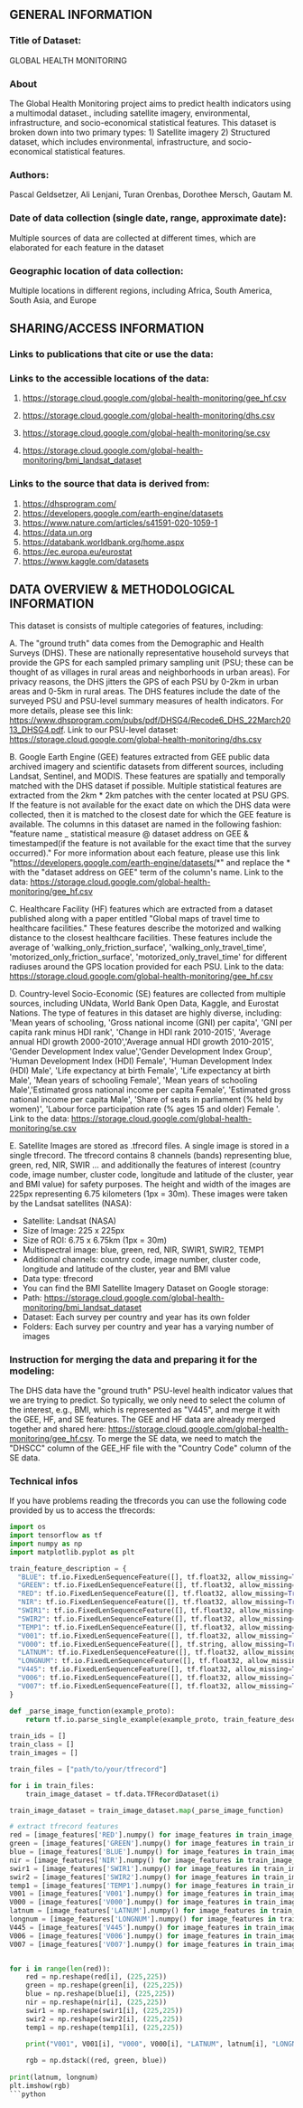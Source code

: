 
## GENERAL INFORMATION

### Title of Dataset: 
GLOBAL HEALTH MONITORING

### About
The Global Health Monitoring project aims to predict health indicators using a multimodal dataset., including satellite imagery, environmental, infrastructure, and socio-economical statistical features. 
This dataset is broken down into two primary types: 1) Satellite imagery 2) Structured dataset, which includes environmental, infrastructure, and socio-economical statistical features. 

### Authors: 
Pascal Geldsetzer, Ali Lenjani, Turan Orenbas, Dorothee Mersch, Gautam M.


### Date of data collection (single date, range, approximate date): 
Multiple sources of data are collected at different times, which are elaborated for each feature in the dataset


### Geographic location of data collection: 
Multiple locations in different regions, including Africa, South America, South Asia, and Europe  
	


## SHARING/ACCESS INFORMATION

### Links to publications that cite or use the data: 

### Links to the accessible locations of the data: 

1. https://storage.cloud.google.com/global-health-monitoring/gee_hf.csv

2. https://storage.cloud.google.com/global-health-monitoring/dhs.csv

3. https://storage.cloud.google.com/global-health-monitoring/se.csv

4. https://storage.cloud.google.com/global-health-monitoring/bmi_landsat_dataset

### Links to the source that data is derived from: 
1. https://dhsprogram.com/
2. https://developers.google.com/earth-engine/datasets
3. https://www.nature.com/articles/s41591-020-1059-1 
4. https://data.un.org
5. https://databank.worldbank.org/home.aspx
6. https://ec.europa.eu/eurostat
7. https://www.kaggle.com/datasets



## DATA OVERVIEW & METHODOLOGICAL INFORMATION

This dataset is consists of multiple categories of features, including: 

A. The "ground truth" data comes from the Demographic and Health Surveys (DHS). These are nationally representative household surveys that provide the GPS for each sampled primary sampling unit (PSU; these can be thought of as villages in rural areas and neighborhoods in urban areas). For privacy reasons, the DHS jitters the GPS of each PSU by 0-2km in urban areas and 0-5km in rural areas. The DHS features include the date of the surveyed PSU and PSU-level summary measures of health indicators. For more details, please see this link: https://www.dhsprogram.com/pubs/pdf/DHSG4/Recode6_DHS_22March2013_DHSG4.pdf. Link to our PSU-level dataset: https://storage.cloud.google.com/global-health-monitoring/dhs.csv

B. Google Earth Engine (GEE) features extracted from GEE public data archived imagery and scientific datasets from different sources, including Landsat, Sentinel, and MODIS. These features are spatially and temporally matched with the DHS dataset if possible. Multiple statistical features are extracted from the 2km * 2km patches with the center located at PSU GPS. If the feature is not available for the exact date on which the DHS data were collected, then it is matched to the closest date for which the GEE feature is available. The columns in this dataset are named in the following fashion: "feature name _ statistical measure @ dataset address on GEE & timestamped(if the feature is not available for the exact time that the survey occurred)." For more information about each feature, please use this link "https://developers.google.com/earth-engine/datasets/*" and replace the * with the "dataset address on GEE" term of the column's name. Link to the data: https://storage.cloud.google.com/global-health-monitoring/gee_hf.csv
		
C. Healthcare Facility (HF) features which are extracted from a dataset published along with a paper entitled "Global maps of travel time to healthcare facilities." These features describe the motorized and walking distance to the closest healthcare facilities. These features include the average of 'walking_only_friction_surface', 'walking_only_travel_time', 'motorized_only_friction_surface', 'motorized_only_travel_time' for different radiuses around the GPS location provided for each PSU. Link to the data: https://storage.cloud.google.com/global-health-monitoring/gee_hf.csv

D. Country-level Socio-Economic (SE) features are collected from multiple sources, including UNdata, World Bank Open Data, Kaggle, and Eurostat Nations. The type of features in this dataset are highly diverse, including: 'Mean years of schooling, 'Gross national income (GNI) per capita', 'GNI per capita rank minus HDI rank', 'Change in HDI rank 2010-2015', 'Average annual HDI growth 2000-2010','Average annual HDI growth 2010-2015', 'Gender Development Index value','Gender Development Index Group', 'Human Development Index (HDI) Female', 'Human Development Index (HDI) Male', 'Life expectancy at birth Female', 'Life expectancy at birth Male', 'Mean years of schooling Female', 'Mean years of schooling Male','Estimated gross national income per capita Female', 'Estimated gross national income per capita Male', 'Share of seats in parliament (% held by women)', 'Labour force participation rate (% ages 15 and older) Female '. 
Link to the data: https://storage.cloud.google.com/global-health-monitoring/se.csv

E. Satellite Images are stored as .tfrecord files. A single image is stored in a single tfrecord. The tfrecord contains 8 channels (bands) representing blue, green, red, NIR, SWIR ... and additionally the features of interest (country code, image number, cluster code, longitude and latitude of the cluster, year and BMI value) for safety purposes. The height and width of the images are 225px  representing 6.75 kilometers (1px = 30m). These images were taken by the Landsat satellites (NASA):
- Satellite: Landsat (NASA)
- Size of Image: 225 x 225px
- Size of ROI: 6.75 x 6.75km (1px = 30m)
- Multispectral image: blue, green, red, NIR, SWIR1, SWIR2, TEMP1
- Additional channels: country code, image number, cluster code, longitude and latitude of the cluster, year and BMI value
- Data type: tfrecord
- You can find the BMI Satellite Imagery Dataset on Google storage:
- Path: https://storage.cloud.google.com/global-health-monitoring/bmi_landsat_dataset
- Dataset: Each survey per country and year has its own folder
- Folders: Each survey per country and year has a varying number of images

### Instruction for merging the data and preparing it for the modeling: 

The DHS data have the "ground truth" PSU-level health indicator values that we are trying to predict. So typically, we only need to select the column of the interest, e.g., BMI, which is represented as "V445", and merge it with the GEE, HF, and SE features. The GEE and HF data are already merged together and shared here: https://storage.cloud.google.com/global-health-monitoring/gee_hf.csv. To merge the SE data, we need to match the "DHSCC" column of the GEE_HF file with the "Country Code" column of the SE data.











<!-- 
# Satellite Imagery Dataset

## Description of the Dataset
The BMI Satellite Imagery Dataset consists of ~55,000 satellite images and a csv file.
### CSV File
The csv file contains a row for every satellite image:
- ~55,500 rows within csv file
- A single row consists of country code, image number, cluster code, longitude and latitude of the cluster, year and BMI value:
### Satellite Images
The satellite images are stored as .tfrecord files. A single image is stored in a single tfrecord. The tfrecord contains 8 channels (bands) representing blue, green, red, NIR, SWIR ... and additionally the features of interest (country code, image number, cluster code, longitude and latitude of the cluster, year and BMI value) for safety purposes. The height and width of the images are 225px  representing 6.75 kilometers (1px = 30m). These images were taken by the Landsat satellites (NASA):
- Satellite: Landsat (NASA)
- Size of Image: 225 x 225px
- Size of ROI: 6.75 x 6.75km (1px = 30m)
- Multispectral image: blue, green, red, NIR, SWIR1, SWIR2, TEMP1
- Additional channels: country code, image number, cluster code, longitude and latitude of the cluster, year and BMI value
- Data type: tfrecord


## Accessing the Dataset
You can find the BMI Satellite Imagery Dataset on Sherlock:
- Path: https://storage.cloud.google.com/global-health-monitoring/bmi_landsat_dataset
- Dataset: Each survey per country and year has its own folder
- Folders: Each survey per country and year has a varying number of images -->

### Technical infos
If you have problems reading the tfrecords you can use the following code provided by us to access the tfrecords:
```python
import os
import tensorflow as tf
import numpy as np
import matplotlib.pyplot as plt

train_feature_description = {
  "BLUE": tf.io.FixedLenSequenceFeature([], tf.float32, allow_missing=True),
  "GREEN": tf.io.FixedLenSequenceFeature([], tf.float32, allow_missing=True),
  "RED": tf.io.FixedLenSequenceFeature([], tf.float32, allow_missing=True),
  "NIR": tf.io.FixedLenSequenceFeature([], tf.float32, allow_missing=True),
  "SWIR1": tf.io.FixedLenSequenceFeature([], tf.float32, allow_missing=True),
  "SWIR2": tf.io.FixedLenSequenceFeature([], tf.float32, allow_missing=True),
  "TEMP1": tf.io.FixedLenSequenceFeature([], tf.float32, allow_missing=True),
  "V001": tf.io.FixedLenSequenceFeature([], tf.float32, allow_missing=True),
  "V000": tf.io.FixedLenSequenceFeature([], tf.string, allow_missing=True),
  "LATNUM": tf.io.FixedLenSequenceFeature([], tf.float32, allow_missing=True),
  "LONGNUM": tf.io.FixedLenSequenceFeature([], tf.float32, allow_missing=True),
  "V445": tf.io.FixedLenSequenceFeature([], tf.float32, allow_missing=True),
  "V006": tf.io.FixedLenSequenceFeature([], tf.float32, allow_missing=True),
  "V007": tf.io.FixedLenSequenceFeature([], tf.float32, allow_missing=True),
}

def _parse_image_function(example_proto):
    return tf.io.parse_single_example(example_proto, train_feature_description)
 
train_ids = []
train_class = []
train_images = []

train_files = ["path/to/your/tfrecord"]

for i in train_files:
    train_image_dataset = tf.data.TFRecordDataset(i)

train_image_dataset = train_image_dataset.map(_parse_image_function)

# extract tfrecord features
red = [image_features['RED'].numpy() for image_features in train_image_dataset] 
green = [image_features['GREEN'].numpy() for image_features in train_image_dataset]
blue = [image_features['BLUE'].numpy() for image_features in train_image_dataset]
nir = [image_features['NIR'].numpy() for image_features in train_image_dataset]
swir1 = [image_features['SWIR1'].numpy() for image_features in train_image_dataset]
swir2 = [image_features['SWIR2'].numpy() for image_features in train_image_dataset]
temp1 = [image_features['TEMP1'].numpy() for image_features in train_image_dataset]
V001 = [image_features['V001'].numpy() for image_features in train_image_dataset]
V000 = [image_features['V000'].numpy() for image_features in train_image_dataset]
latnum = [image_features['LATNUM'].numpy() for image_features in train_image_dataset]
longnum = [image_features['LONGNUM'].numpy() for image_features in train_image_dataset]
V445 = [image_features['V445'].numpy() for image_features in train_image_dataset]
V006 = [image_features['V006'].numpy() for image_features in train_image_dataset]
V007 = [image_features['V007'].numpy() for image_features in train_image_dataset]


for i in range(len(red)):
    red = np.reshape(red[i], (225,225))
    green = np.reshape(green[i], (225,225))
    blue = np.reshape(blue[i], (225,225))
    nir = np.reshape(nir[i], (225,225))
    swir1 = np.reshape(swir1[i], (225,225))
    swir2 = np.reshape(swir2[i], (225,225))
    temp1 = np.reshape(temp1[i], (225,225))
    
    print("V001", V001[i], "V000", V000[i], "LATNUM", latnum[i], "LONGNUM", longnum[i], "V445", V445[i], "V006", V006[i], "V007", V007[i])

    rgb = np.dstack((red, green, blue))
    
print(latnum, longnum)
plt.imshow(rgb)
```python
